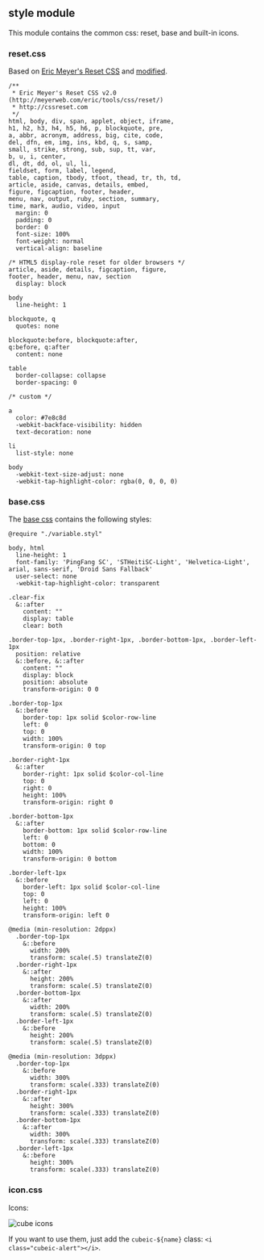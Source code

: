 ## style module

This module contains the common css: reset, base and built-in icons.

### reset.css

Based on [Eric Meyer's Reset CSS](http://meyerweb.com/eric/tools/css/reset/) and [modified](https://github.com/didi/cube-ui/blob/master/src/common/stylus/reset.styl).

```stylus
/**
 * Eric Meyer's Reset CSS v2.0 (http://meyerweb.com/eric/tools/css/reset/)
 * http://cssreset.com
 */
html, body, div, span, applet, object, iframe,
h1, h2, h3, h4, h5, h6, p, blockquote, pre,
a, abbr, acronym, address, big, cite, code,
del, dfn, em, img, ins, kbd, q, s, samp,
small, strike, strong, sub, sup, tt, var,
b, u, i, center,
dl, dt, dd, ol, ul, li,
fieldset, form, label, legend,
table, caption, tbody, tfoot, thead, tr, th, td,
article, aside, canvas, details, embed,
figure, figcaption, footer, header,
menu, nav, output, ruby, section, summary,
time, mark, audio, video, input
  margin: 0
  padding: 0
  border: 0
  font-size: 100%
  font-weight: normal
  vertical-align: baseline

/* HTML5 display-role reset for older browsers */
article, aside, details, figcaption, figure,
footer, header, menu, nav, section
  display: block

body
  line-height: 1

blockquote, q
  quotes: none

blockquote:before, blockquote:after,
q:before, q:after
  content: none

table
  border-collapse: collapse
  border-spacing: 0

/* custom */

a
  color: #7e8c8d
  -webkit-backface-visibility: hidden
  text-decoration: none

li
  list-style: none

body
  -webkit-text-size-adjust: none
  -webkit-tap-highlight-color: rgba(0, 0, 0, 0)
```

### base.css

The [base css](https://github.com/didi/cube-ui/blob/master/src/common/stylus/base.styl) contains the following styles:

```stylus
@require "./variable.styl"

body, html
  line-height: 1
  font-family: 'PingFang SC', 'STHeitiSC-Light', 'Helvetica-Light', arial, sans-serif, 'Droid Sans Fallback'
  user-select: none
  -webkit-tap-highlight-color: transparent

.clear-fix
  &::after
    content: ""
    display: table
    clear: both

.border-top-1px, .border-right-1px, .border-bottom-1px, .border-left-1px
  position: relative
  &::before, &::after
    content: ""
    display: block
    position: absolute
    transform-origin: 0 0

.border-top-1px
  &::before
    border-top: 1px solid $color-row-line
    left: 0
    top: 0
    width: 100%
    transform-origin: 0 top

.border-right-1px
  &::after
    border-right: 1px solid $color-col-line
    top: 0
    right: 0
    height: 100%
    transform-origin: right 0

.border-bottom-1px
  &::after
    border-bottom: 1px solid $color-row-line
    left: 0
    bottom: 0
    width: 100%
    transform-origin: 0 bottom

.border-left-1px
  &::before
    border-left: 1px solid $color-col-line
    top: 0
    left: 0
    height: 100%
    transform-origin: left 0

@media (min-resolution: 2dppx)
  .border-top-1px
    &::before
      width: 200%
      transform: scale(.5) translateZ(0)
  .border-right-1px
    &::after
      height: 200%
      transform: scale(.5) translateZ(0)
  .border-bottom-1px
    &::after
      width: 200%
      transform: scale(.5) translateZ(0)
  .border-left-1px
    &::before
      height: 200%
      transform: scale(.5) translateZ(0)

@media (min-resolution: 3dppx)
  .border-top-1px
    &::before
      width: 300%
      transform: scale(.333) translateZ(0)
  .border-right-1px
    &::after
      height: 300%
      transform: scale(.333) translateZ(0)
  .border-bottom-1px
    &::after
      width: 300%
      transform: scale(.333) translateZ(0)
  .border-left-1px
    &::before
      height: 300%
      transform: scale(.333) translateZ(0)
```

### icon.css

Icons:

![cube icons](https://raw.githubusercontent.com/didi/cube-ui/master/assets/icon.png)

If you want to use them, just add the `cubeic-${name}` class: `<i class="cubeic-alert"></i>`.
